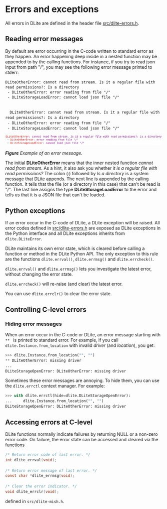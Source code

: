 Errors and exceptions
=====================
All errors in DLite are defined in the header file [src/dlite-errors.h].


Reading error messages
----------------------
By default are error occurring in the C-code written to standard error as they happen.
An error happening deep inside in a nested function may be appended to by the calling functions.
For instance, if you try to read json input from path "/", you may see the following error message printed to stderr:


```
DLiteOtherError: cannot read from stream. Is it a regular file with read permissions?: Is a directory
 - DLiteOtherError: error reading from file "/"
 - DLiteStorageLoadError: cannot load json file "/"
```

<code>
  <span class="ansi31">DLiteOtherError</span><span class="ansi2 ansi35">: cannot read from stream. Is it a regular file with read permissions?: Is a directory</span>
 - <span class="ansi31">DLiteOtherError</span><span class="ansi2 ansi35">: error reading from file "/"</span>
 - <span class="ansi31">DLiteStorageLoadError</span><span class="ansi2 ansi35">: cannot load json file "/"</span>
</code>

![Error message example](https://github.com/SINTEF/dlite/blob/error-documentation/doc/_static/dlite-error.png)

_**Figure** Example of an error message._


The initial **DLiteOtherError** means that the inner nested function *cannot read from stream*. As a hint, it also ask you whether *it is a regular file with read permissions?*
The colon (:) followed by *Is a directory* is a system message that DLite appends.
The next line is appended by the calling function.
It tells that the file (or a directory in this case) that can't be read is "/".
The last line assigns the type **DLiteStorageLoadError** to the error and tells us that it is a JSON file that can't be loaded.


Python exceptions
-----------------
If an error occur in the C-code of DLite, a DLite exception will be raised.
All error codes defined in [src/dlite-errors.h] are exposed as DLite exceptions in the Python interface and all DLite exceptions inherits from `dlite.DLiteError`.

DLite maintains its own error state, which is cleared before calling a function or method in the DLite Python API.
The only exception to this rule are the functions `dlite.errval()`, `dlite.errmsg()` and `dlite.errcheck()`.

`dlite.errval()` and `dlite.errmsg()` lets you investigate the latest error, without changing the error state.

`dlite.errcheck()` will re-raise (and clear) the latest error.

You can use `dlite.errclr()` to clear the error state.


Controlling C-level errors
--------------------------

### Hiding error messages
When an error occur in the C-code or  DLite, an error message starting with `** ` is printed to standard error.
For example, if you call `dlite.Instance.from_location` with invalid *driver* (and *location*), you get:

```python
>>> dlite.Instance.from_location("", "")
** DLiteOtherError: missing driver
...
DLiteStorageOpenError: DLiteOtherError: missing driver

```

Sometimes these error messages are annoying.
To hide them, you can use the `dlite.errctl` context manager.
For example:

```python
>>> with dlite.errctl(hide=dlite.DLiteStorageOpenError):
...     dlite.Instance.from_location("", "")
DLiteStorageOpenError: DLiteOtherError: missing driver

```


Accessing errors at C-level
---------------------------
DLite functions normally indicate failures by returning NULL or a non-zero error code.
On failure, the error state can be accessed and cleared via the functions

```c
/* Return error code of last error. */
int dlite_errval(void);

/* Return error message of last error. */
const char *dlite_errmsg(void);

/* Clear the error indicator. */
void dlite_errclr(void);
```

defined in `src/dlite-mish.h`.



[src/dlite-errors.h]: https://github.com/SINTEF/dlite/blob/master/src/dlite-errors.h
